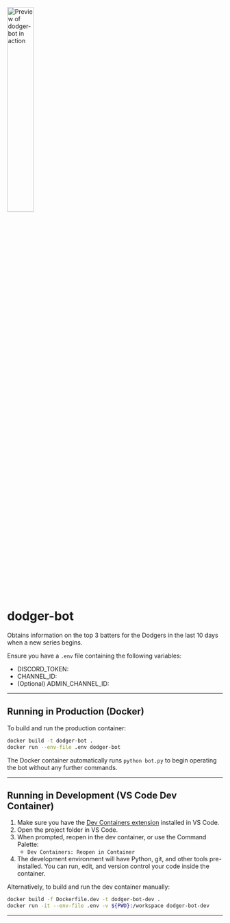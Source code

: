 <img src="https://github.com/user-attachments/assets/2d4ff480-3db1-4dd5-8aef-16be6e827c37" alt="Preview of dodger-bot in action" style="width:35%; height:auto;">

# dodger-bot
Obtains information on the top 3 batters for the Dodgers in the last 10 days when a new series begins.

Ensure you have a `.env` file containing the following variables:
- DISCORD_TOKEN:
- CHANNEL_ID:
- (Optional) ADMIN_CHANNEL_ID:

---

## Running in Production (Docker)

To build and run the production container:

```sh
docker build -t dodger-bot .
docker run --env-file .env dodger-bot
```
The Docker container automatically runs `python bot.py` to begin operating the bot without any further commands.

---

## Running in Development (VS Code Dev Container)

1. Make sure you have the [Dev Containers extension](https://marketplace.visualstudio.com/items?itemName=ms-vscode-remote.remote-containers) installed in VS Code.
2. Open the project folder in VS Code.
3. When prompted, reopen in the dev container, or use the Command Palette:
   - `Dev Containers: Reopen in Container`
4. The development environment will have Python, git, and other tools pre-installed. You can run, edit, and version control your code inside the container.

Alternatively, to build and run the dev container manually:

```sh
docker build -f Dockerfile.dev -t dodger-bot-dev .
docker run -it --env-file .env -v ${PWD}:/workspace dodger-bot-dev
```

---
